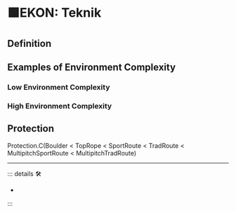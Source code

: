# 🟩<ekos>EKON: Teknik</ekos>

## Definition

## Examples of Environment Complexity

### Low Environment Complexity

### High Environment Complexity

## Protection

Protection.C(Boulder < TopRope < SportRoute < TradRoute < MultipitchSportRoute < MultipitchTradRoute)

---

<!-- =================================================== -->
<!-- =================================================== -->
<!-- =================================================== -->
<!-- =================================================== -->
<!-- =================================================== -->
::: details 🛠

-

:::
